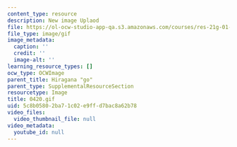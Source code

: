 ```yaml
---
content_type: resource
description: New image Uplaod
file: https://ol-ocw-studio-app-qa.s3.amazonaws.com/courses/res-21g-01-kana-spring-2010/5c8b05802ba71c02e9ffd7bac8a62b78_0420.gif
file_type: image/gif
image_metadata:
  caption: ''
  credit: ''
  image-alt: ''
learning_resource_types: []
ocw_type: OCWImage
parent_title: Hiragana "go"
parent_type: SupplementalResourceSection
resourcetype: Image
title: 0420.gif
uid: 5c8b0580-2ba7-1c02-e9ff-d7bac8a62b78
video_files:
  video_thumbnail_file: null
video_metadata:
  youtube_id: null
---
```

